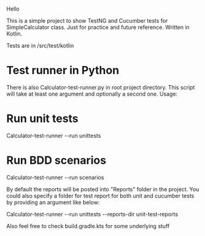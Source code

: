 Hello

This is a simple project to show TestNG and Cucumber tests for SimpleCalculator class. Just for practice and future reference.
Written in Kotlin.

Tests are in /src/test/kotlin

# Test runner in Python
There is also Calculator-test-runner.py in root project directory. This script will take at least one argument and optionally a second one.
Usage:

# Run unit tests
Calculator-test-runner --run unittests
# Run BDD scenarios
Calculator-test-runner --run scenarios

By default the reports will be posted into "Reports" folder in the project. You could also specify a folder for test report for both unit and cucumber tests by providing an argument like below:

Calculator-test-runner --run unittests --reports-dir unit-test-reports

Also feel free to check build.gradle.kts for some underlying stuff
